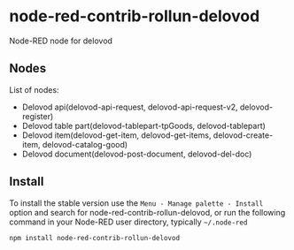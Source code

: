 node-red-contrib-rollun-delovod
================

Node-RED node for delovod

## Nodes
List of nodes:
- Delovod api(delovod-api-request, delovod-api-request-v2, delovod-register)
- Delovod table part(delovod-tablepart-tpGoods, delovod-tablepart)
- Delovod item(delovod-get-item, delovod-get-items, delovod-create-item, delovod-catalog-good)
- Delovod document(delovod-post-document, delovod-del-doc)

## Install

To install the stable version use the `Menu - Manage palette - Install`
option and search for node-red-contrib-rollun-delovod, or run the following
command in your Node-RED user directory, typically `~/.node-red`

    npm install node-red-contrib-rollun-delovod
